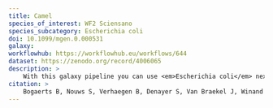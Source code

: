 ```yaml
---
title: Camel
species_of_interest: WF2 Sciensano
species_subcategory: Escherichia coli
doi: 10.1099/mgen.0.000531
galaxy:
workflowhub: https://workflowhub.eu/workflows/644
dataset: https://zenodo.org/record/4006065
description: >
    With this galaxy pipeline you can use <em>Escherichia coli</em> next generation sequencing results to predict bacterial AMR phenotypes and compare the results against gold standard <em>E. coli</em> phenotypic isolates.<br><br>This pipeline is based on the work of <em>Sciensano, Belgium</em>.
citation: >
    Bogaerts B, Nouws S, Verhaegen B, Denayer S, Van Braekel J, Winand R, Fu Q, Crombé F, Piérard D, Marchal K, Roosens NHC, De Keersmaecker SCJ, Vanneste K. Validation strategy of a bioinformatics whole genome sequencing workflow for Shiga toxin-producing Escherichia coli using a reference collection extensively characterized with conventional methods. Microb Genom. 2021 Mar;7(3):mgen000531. doi: 10.1099/mgen.0.000531. Epub 2021 Mar 3. PMID: 33656437; PMCID: PMC8190621.
---
```

